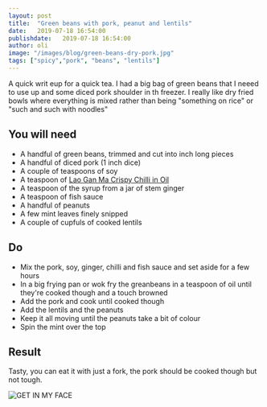 ```yaml
---
layout: post
title:  "Green beans with pork, peanut and lentils"
date:   2019-07-18 16:54:00
publishdate:   2019-07-18 16:54:00
author: oli
image: "/images/blog/green-beans-dry-pork.jpg"
tags: ["spicy","pork", "beans", "lentils"]
---
```


A quick writ eup for a quick tea.  I had a big bag of green beans that I neeed to use up and some diced pork shoulder in th freezer.  I really like dry fried bowls where everything is mixed rather than being "something on rice" or "such and such with noodles"

## You will need

* A handful of green beans, trimmed and cut into inch long pieces
* A handful of diced pork (1 inch dice)
* A couple of teaspoons of soy
* A teaspoon of [Lao Gan Ma Crispy Chilli in Oil](https://amzn.to/2GkDxcZ)
* A teaspoon of the syrup from a jar of stem ginger
* A teaspoon of fish sauce
* A handful of peanuts
* A few mint leaves finely snipped
* A couple of cupfuls of cooked lentils

## Do

* Mix the pork, soy, ginger, chilli and fish sauce and set aside for a few hours
* In a big frying pan or wok fry the greanbeans in a teaspoon of oil until they're cooked though and a touch browned
* Add the pork and cook until cooked though
* Add the lentils and the peanuts
* Keep it all moving until the peanuts take a bit of colour
* Spin the mint over the top

## Result

Tasty, you can eat it with just a fork, the pork should be cooked though but not tough.

![GET IN MY FACE](/images/blog/green-beans-dry-pork.jpg)
